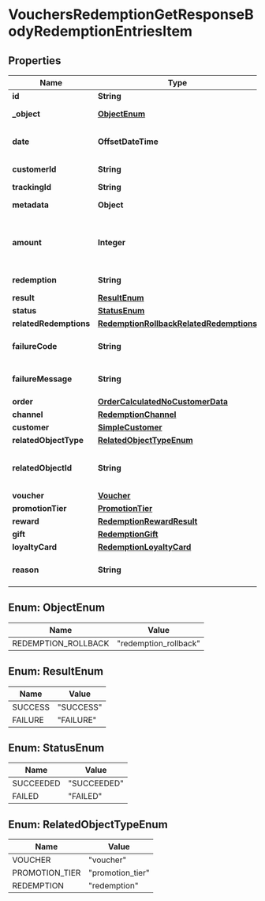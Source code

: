 

# VouchersRedemptionGetResponseBodyRedemptionEntriesItem


## Properties

| Name | Type | Description | Notes |
|------------ | ------------- | ------------- | -------------|
|**id** | **String** | Unique redemption ID. |  |
|**_object** | [**ObjectEnum**](#ObjectEnum) | The type of object represented by the JSON |  |
|**date** | **OffsetDateTime** | Timestamp representing the date and time when the object was created in ISO 8601 format. |  |
|**customerId** | **String** | Unique customer ID of the redeeming customer. |  |
|**trackingId** | **String** | Hashed customer source ID. |  |
|**metadata** | **Object** | The metadata object stores all custom attributes assigned to the redemption. |  |
|**amount** | **Integer** | A positive integer in the smallest currency unit (e.g. 100 cents for $1.00) representing the total amount of the order. This is the sum of the order items&#39; amounts. |  [optional] |
|**redemption** | **String** | Unique redemption ID of the parent redemption. |  |
|**result** | [**ResultEnum**](#ResultEnum) | Redemption result. |  |
|**status** | [**StatusEnum**](#StatusEnum) | Redemption status. |  |
|**relatedRedemptions** | [**RedemptionRollbackRelatedRedemptions**](RedemptionRollbackRelatedRedemptions.md) |  |  [optional] |
|**failureCode** | **String** | If the result is &#x60;FAILURE&#x60;, this parameter will provide a generic reason as to why the redemption failed. |  [optional] |
|**failureMessage** | **String** | If the result is &#x60;FAILURE&#x60;, this parameter will provide a more expanded reason as to why the redemption failed. |  [optional] |
|**order** | [**OrderCalculatedNoCustomerData**](OrderCalculatedNoCustomerData.md) |  |  |
|**channel** | [**RedemptionChannel**](RedemptionChannel.md) |  |  |
|**customer** | [**SimpleCustomer**](SimpleCustomer.md) |  |  |
|**relatedObjectType** | [**RelatedObjectTypeEnum**](#RelatedObjectTypeEnum) | Defines the related object. |  |
|**relatedObjectId** | **String** | Unique related object ID assigned by Voucherify, i.e. v_lfZi4rcEGe0sN9gmnj40bzwK2FH6QUno for a voucher. |  |
|**voucher** | [**Voucher**](Voucher.md) |  |  [optional] |
|**promotionTier** | [**PromotionTier**](PromotionTier.md) |  |  [optional] |
|**reward** | [**RedemptionRewardResult**](RedemptionRewardResult.md) |  |  [optional] |
|**gift** | [**RedemptionGift**](RedemptionGift.md) |  |  [optional] |
|**loyaltyCard** | [**RedemptionLoyaltyCard**](RedemptionLoyaltyCard.md) |  |  [optional] |
|**reason** | **String** | System generated cause for the redemption being invalid in the context of the provided parameters. |  [optional] |



## Enum: ObjectEnum

| Name | Value |
|---- | -----|
| REDEMPTION_ROLLBACK | &quot;redemption_rollback&quot; |



## Enum: ResultEnum

| Name | Value |
|---- | -----|
| SUCCESS | &quot;SUCCESS&quot; |
| FAILURE | &quot;FAILURE&quot; |



## Enum: StatusEnum

| Name | Value |
|---- | -----|
| SUCCEEDED | &quot;SUCCEEDED&quot; |
| FAILED | &quot;FAILED&quot; |



## Enum: RelatedObjectTypeEnum

| Name | Value |
|---- | -----|
| VOUCHER | &quot;voucher&quot; |
| PROMOTION_TIER | &quot;promotion_tier&quot; |
| REDEMPTION | &quot;redemption&quot; |



